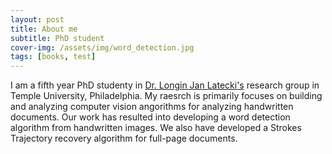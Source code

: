 ```yaml
---
layout: post
title: About me
subtitle: PhD student
cover-img: /assets/img/word_detection.jpg
tags: [books, test]
---
```


I am a fifth year PhD studenty in [Dr. Longin Jan Latecki's](https://cis.temple.edu/~latecki/) research group in Temple University, Philadelphia. My raesrch is primarily focuses on building and analyzing computer vision angorithms for analyzing handwritten documents. Our work has resulted into developing a word detection algorithm from handwritten images. We also have developed a Strokes Trajectory recovery algorithm for full-page documents. 
